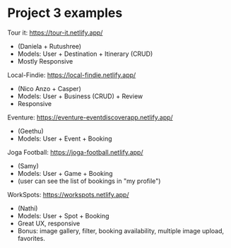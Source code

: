 
# Project 3 examples


Tour it: https://tour-it.netlify.app/
- (Daniela + Rutushree)
- Models: User + Destination + Itinerary (CRUD)
- Mostly Responsive

Local-Findie: https://local-findie.netlify.app/
- (Nico Anzo + Casper)
- Models: User + Business (CRUD) + Review
- Responsive


Eventure: https://eventure-eventdiscoverapp.netlify.app/
- (Geethu)
- Models: User + Event + Booking

Joga Football: https://joga-football.netlify.app/
- (Samy)
- Models: User + Game + Booking
- (user can see the list of bookings in "my profile")


WorkSpots: https://workspots.netlify.app/
- (Nathi)
- Models: User + Spot + Booking
- Great UX, responsive
- Bonus: image gallery, filter, booking availability, multiple image upload, favorites.




<!--


Other projects:

MemeGag: https://memegag.netlify.app/
- (Atanas + Gonçalo)
- Models: User + Post (CRUD) + Comment (CR_D)
- Basic UI, responsive

-->

